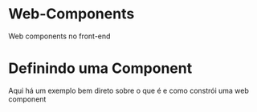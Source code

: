 # Web-Components
Web components no front-end

# Definindo uma Component

Aqui há um exemplo bem direto sobre o que é e como constrói uma web component
